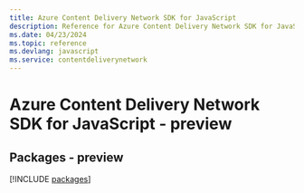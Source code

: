 ```yaml
---
title: Azure Content Delivery Network SDK for JavaScript
description: Reference for Azure Content Delivery Network SDK for JavaScript
ms.date: 04/23/2024
ms.topic: reference
ms.devlang: javascript
ms.service: contentdeliverynetwork
---
```

# Azure Content Delivery Network SDK for JavaScript - preview
## Packages - preview
[!INCLUDE [packages](content-delivery-network-index.md)]
